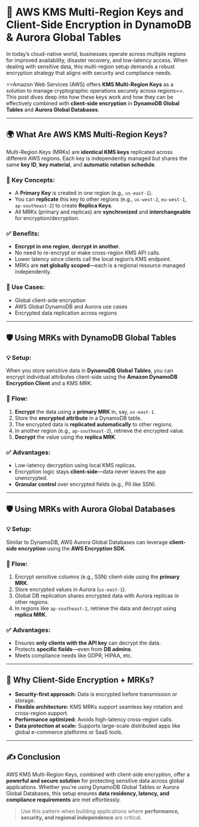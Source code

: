 
# 🔐 AWS KMS Multi-Region Keys and Client-Side Encryption in DynamoDB & Aurora Global Tables

In today’s cloud-native world, businesses operate across multiple regions for improved availability, disaster recovery, and low-latency access. When dealing with sensitive data, this multi-region setup demands a robust encryption strategy that aligns with security and compliance needs.

==Amazon Web Services (AWS) offers **KMS Multi-Region Keys** as a solution to manage cryptographic operations securely across regions==. This post dives deep into how these keys work and how they can be effectively combined with **client-side encryption** in **DynamoDB Global Tables** and **Aurora Global Databases**.

---

## 🌍 What Are AWS KMS Multi-Region Keys?

Multi-Region Keys (MRKs) are **identical KMS keys** replicated across different AWS regions. Each key is independently managed but shares the same **key ID**, **key material**, and **automatic rotation schedule**.

### 🔑 Key Concepts:
- A **Primary Key** is created in one region (e.g., `us-east-1`).
- You can **replicate** this key to other regions (e.g., `us-west-2`, `eu-west-1`, `ap-southeast-2`) to create **Replica Keys**.
- All MRKs (primary and replicas) are **synchronized** and **interchangeable** for encryption/decryption.

### ✅ Benefits:
- **Encrypt in one region**, **decrypt in another**.
- No need to re-encrypt or make cross-region KMS API calls.
- Lower latency since clients call the local region’s KMS endpoint.
- MRKs are **not globally scoped**—each is a regional resource managed independently.

### 🔧 Use Cases:
- Global client-side encryption
- AWS Global DynamoDB and Aurora use cases
- Encrypted data replication across regions

---

## 🛡️ Using MRKs with DynamoDB Global Tables

### 💡 Setup:
When you store sensitive data in **DynamoDB Global Tables**, you can encrypt individual attributes client-side using the **Amazon DynamoDB Encryption Client** and a KMS MRK.

### 🔄 Flow:
1. **Encrypt** the data using a **primary MRK** in, say, `us-east-1`.
2. Store the **encrypted attribute** in a DynamoDB table.
3. The encrypted data is **replicated automatically** to other regions.
4. In another region (e.g., `ap-southeast-2`), retrieve the encrypted value.
5. **Decrypt** the value using the **replica MRK**.

### ✅ Advantages:
- Low-latency decryption using local KMS replicas.
- Encryption logic stays **client-side**—data never leaves the app unencrypted.
- **Granular control** over encrypted fields (e.g., PII like SSN).

---

## 🛡️ Using MRKs with Aurora Global Databases

### 💡 Setup:
Similar to DynamoDB, AWS Aurora Global Databases can leverage **client-side encryption** using the **AWS Encryption SDK**.

### 🔄 Flow:
1. Encrypt sensitive columns (e.g., SSN) client-side using the **primary MRK**.
2. Store encrypted values in Aurora (`us-east-1`).
3. Global DB replication shares encrypted data with Aurora replicas in other regions.
4. In regions like `ap-southeast-2`, retrieve the data and decrypt using **replica MRK**.

### ✅ Advantages:
- Ensures **only clients with the API key** can decrypt the data.
- Protects **specific fields**—even from **DB admins**.
- Meets compliance needs like GDPR, HIPAA, etc.

---

## 🔐 Why Client-Side Encryption + MRKs?

- **Security-first approach:** Data is encrypted before transmission or storage.
- **Flexible architecture:** KMS MRKs support seamless key rotation and cross-region support.
- **Performance optimized:** Avoids high-latency cross-region calls.
- **Data protection at scale:** Supports large-scale distributed apps like global e-commerce platforms or SaaS tools.

---

## ✍️ Conclusion

AWS KMS Multi-Region Keys, combined with client-side encryption, offer a **powerful and secure solution** for protecting sensitive data across global applications. Whether you're using DynamoDB Global Tables or Aurora Global Databases, this setup ensures **data residency, latency, and compliance requirements** are met effortlessly.

> Use this pattern when building applications where **performance, security, and regional independence** are critical.

